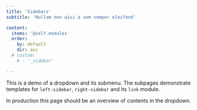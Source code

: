 ```yaml
---
title: 'Sidebars'
subtitle: 'Nullam non wisi a sem semper eleifend'

content:
  items: '@self.modules'
  order:
    by: default
    dir: asc
  # custom:
    # - '_sidebar'

---
```


This is a demo of a dropdown and its submenu.
The subpages demonstrate templates for `left-sidebar`, `right-sidebar` and its `link` module.

In production this page should be an overview of contents in the dropdown.